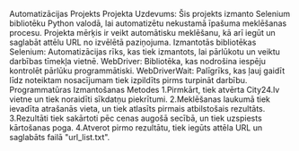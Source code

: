 Automatizācijas Projekts
Projekta Uzdevums:
    Šis projekts izmanto Selenium bibliotēku Python valodā, lai automatizētu nekustamā īpašuma meklēšanas procesu. Projekta mērķis ir veikt automātisku meklēšanu, kā arī iegūt un saglabāt attēlu URL no izvēlētā paziņojuma.
Izmantotās bibliotēkas
    Selenium: Automatizācijas rīks, kas tiek izmantots, lai pārlūkotu un veiktu darbības tīmekļa vietnē.
    WebDriver: Bibliotēka, kas nodrošina iespēju kontrolēt pārlūku programmātiski.
    WebDriverWait: Palīgrīks, kas ļauj gaidīt līdz noteiktam nosacījumam tiek izpildīts pirms turpināt darbību.
Programmatūras Izmantošanas Metodes
1.Pirmkārt, tiek atvērta City24.lv vietne un tiek noraidīti sīkdatņu piekrītumi.
2.Meklēšanas laukumā tiek ievadīta atrašanās vieta, un tiek atlasīts pirmais atbilstošais rezultāts.
3.Rezultāti tiek sakārtoti pēc cenas augošā secībā, un tiek uzspiests kārtošanas poga.
4.Atverot pirmo rezultātu, tiek iegūts attēla URL un saglabāts failā "url_list.txt".
